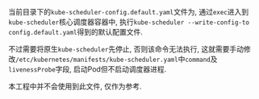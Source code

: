 当前目录下的`kube-scheduler-config.default.yaml`文件为, 通过`exec`进入到`kube-scheduler`核心调度器容器中, 执行`kube-scheduler --write-config-to config.default.yaml`得到的默认配置文件. 

不过需要将原生`kube-scheduler`先停止, 否则该命令无法执行, 这就需要手动修改`/etc/kubernetes/manifests/kube-scheduler.yaml`中`command`及`livenessProbe`字段, 启动Pod但不启动调度器进程.

本工程中并不会使用到此文件, 仅作为参考. 
